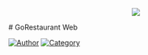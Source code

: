 <p align="center">
   <img src=".github/restaurantweb_logo.jpg"/>
</p>
# GoRestaurant Web

<br />

[![Author](https://img.shields.io/badge/author-Rocketseat-green)](https://github.com/Rocketseat)
[![Category](https://img.shields.io/badge/category-exercise-green)](#)
